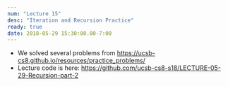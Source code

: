 ```yaml
---
num: "Lecture 15"
desc: "Iteration and Recursion Practice"
ready: true
date: 2018-05-29 15:30:00.00-7:00
---
```


* We solved several problems from <https://ucsb-cs8.github.io/resources/practice_problems/>
* Lecture code is here: <https://github.com/ucsb-cs8-s18/LECTURE-05-29-Recursion-part-2>
